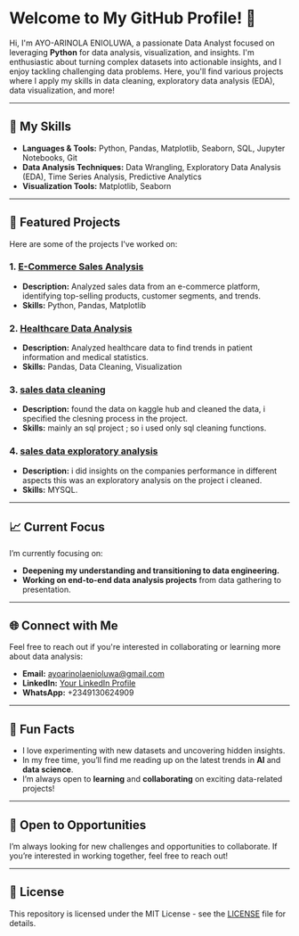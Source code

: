 # Welcome to My GitHub Profile! 👋

Hi, I'm AYO-ARINOLA ENIOLUWA, a passionate Data Analyst focused on leveraging **Python** for data analysis, visualization, and insights. I'm enthusiastic about turning complex datasets into actionable insights, and I enjoy tackling challenging data problems. Here, you'll find various projects where I apply my skills in data cleaning, exploratory data analysis (EDA), data visualization, and more!

---

## 🔧 My Skills

- **Languages & Tools:** Python, Pandas, Matplotlib, Seaborn, SQL, Jupyter Notebooks, Git  
- **Data Analysis Techniques:** Data Wrangling, Exploratory Data Analysis (EDA), Time Series Analysis, Predictive Analytics  
- **Visualization Tools:** Matplotlib, Seaborn  

---

## 📂 Featured Projects

Here are some of the projects I've worked on:

### 1. [E-Commerce Sales Analysis](https://github.com/semigod-dot-com/MY-PROJECTS/blob/main/Ecommerce.ipynb)  
   - **Description:** Analyzed sales data from an e-commerce platform, identifying top-selling products, customer segments, and trends.  
   - **Skills:** Python, Pandas, Matplotlib  

### 2. [Healthcare Data Analysis](https://github.com/semigod-dot-com/Healthcare-data/blob/main/Healthcare_analysis.ipynb)  
   - **Description:** Analyzed healthcare data to find trends in patient information and medical statistics.  
   - **Skills:** Pandas, Data Cleaning, Visualization  

### 3. **[sales data cleaning](https://github.com/semigod-dot-com/sql/blob/main/sales_data_analysis(data%20cleaning).sql)**  
   - **Description:** found the data on kaggle hub and cleaned the data, i specified the clesning process in the project.  
   - **Skills:** mainly an sql project ; so i used only sql cleaning functions.  

### 4. **[sales data exploratory analysis](https://github.com/semigod-dot-com/sql/blob/main/sales_data_analysis(eda).sql)**  
   - **Description:** i did insights on the companies performance in different aspects this was an exploratory analysis on the project i cleaned.  
   - **Skills:** MYSQL.  

---

## 📈 Current Focus

I’m currently focusing on:
- **Deepening my understanding and transitioning to data engineering.**  
- **Working on end-to-end data analysis projects** from data gathering to presentation.  

---

## 🌐 Connect with Me

Feel free to reach out if you're interested in collaborating or learning more about data analysis:

- **Email:** ayoarinolaenioluwa@gmail.com  
- **LinkedIn:** [Your LinkedIn Profile](www.linkedin.com/in/ayo-arinola-enioluwa-27640934a)  
- **WhatsApp:** +2349130624909  

---

## 🎯 Fun Facts

- I love experimenting with new datasets and uncovering hidden insights.  
- In my free time, you’ll find me reading up on the latest trends in **AI** and **data science**.  
- I’m always open to **learning** and **collaborating** on exciting data-related projects!  

---

## 🚀 Open to Opportunities

I’m always looking for new challenges and opportunities to collaborate. If you’re interested in working together, feel free to reach out!  

---

## 📝 License

This repository is licensed under the MIT License - see the [LICENSE](LICENSE) file for details.  
